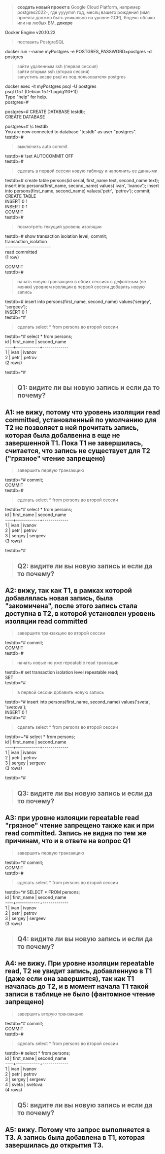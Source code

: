 >**создать новый проект в** Google Cloud Platform, например postgres2022-, где yyyymm год, месяц вашего рождения (имя проекта должно быть уникально на уровне GCP), Яндекс облако или на любых ВМ, **докере**

Docker Engine
v20.10.22

> поставить PostgreSQL

docker run --name myPostgres -e POSTGRES_PASSWORD=postgres -d postgres

> зайти удаленным ssh (первая сессия)  
> зайти вторым ssh (вторая сессия)  
> запустить везде psql из под пользователя postgres  

docker exec -it myPostgres psql -U postgres  
psql (15.1 (Debian 15.1-1.pgdg110+1))  
Type "help" for help.  
postgres=#  

postgres=# CREATE DATABASE testdb;  
CREATE DATABASE  

postgres=# \c testdb  
You are now connected to database "testdb" as user "postgres".  
testdb=# 

>выключить auto commit

testdb=# \set AUTOCOMMIT OFF  
testdb=#

>сделать в первой сессии новую таблицу и наполнить ее данными 

testdb=# create table persons(id serial, first_name text, second_name text); insert into persons(first_name, second_name) values('ivan', 'ivanov'); insert into persons(first_name, second_name) values('petr', 'petrov'); commit;  
CREATE TABLE  
INSERT 0 1  
INSERT 0 1  
COMMIT  
testdb=#

>посмотреть текущий уровень изоляции  

testdb=# show transaction isolation level; commit;  
 transaction_isolation  
 \-----------------------  
 read committed  
(1 row)  

COMMIT  
testdb=#  

>начать новую транзакцию в обоих сессиях с дефолтным (не меняя) уровнем изоляции
>в первой сессии добавить новую запись

testdb=# insert into persons(first_name, second_name) values('sergey', 'sergeev');  
INSERT 0 1  
testdb=*#  

>сделать select * from persons во второй сессии

testdb=\*# select * from persons;  
 id | first_name | second_name  
\----+------------+-------------  
  1 | ivan       | ivanov      
  2 | petr       | petrov      
(2 rows)

testdb=\*#

>## **Q1:** видите ли вы новую запись и если да то почему?

## **A1:** не вижу, потому что уровень изоляции read committed, установленный по умолчанию для Т2 не позволяет в ней прочитать запись, которая была добалвенна в еще не завершенной Т1. Пока Т1 не завершилась, считается, что запись не существует для Т2 ("грязное" чтение запрещено)

>завершить первую транзакцию 

testdb=\*# commit;  
COMMIT  
testdb=#  

>сделать select * from persons во второй сессии

testdb=*# select * from persons;  
 id | first_name | second_name  
\----+------------+-------------  
  1 | ivan       | ivanov  
  2 | petr       | petrov  
  3 | sergey     | sergeev  
(3 rows)  

testdb=*#  

>## **Q2:** видите ли вы новую запись и если да то почему?

## **A2:** вижу, так как Т1, в рамках которой добавлялась новая запись, была "закомичена", после этого запись стала доступна в Т2, в которой установлен уровень изоляции read committed

>завершите транзакцию во второй сессии

testdb=\*# commit;  
COMMIT  
testdb=#  

>начать новые но уже repeatable read транзации 

testdb=# set transaction isolation level repeatable read;  
SET  
testdb=\*#  

>в первой сессии добавить новую запись

testdb=\*# insert into persons(first_name, second_name) values('sveta', 'svetova');  
INSERT 0 1  
testdb=\*#  

>сделать select * from persons во второй сессии

testdb=~*# select * from persons;  
 id | first_name | second_name  
\----+------------+-------------  
  1 | ivan       | ivanov  
  2 | petr       | petrov  
  3 | sergey     | sergeev  
(3 rows)  

testdb=\*#  

>## **Q3:** видите ли вы новую запись и если да то почему?

## **A3:** при уровне излояции repeatable read "грязное" чтение запрещено также как и при read committed. Запись не видна по тем же причинам, что и в ответе на вопрос **Q1**

>завершить первую транзакцию

testdb=*# commit;  
COMMIT  
testdb=#  

>сделать select * from persons во второй сессии

testdb=*# SELECT * FROM persons;  
 id | first_name | second_name     
\----+------------+-------------  
  1 | ivan       | ivanov  
  2 | petr       | petrov  
  3 | sergey     | sergeev  
(3 rows)  

>## **Q4:** видите ли вы новую запись и если да то почему?

## **A4:** не вижу. При уровне изоляции repeatable read, Т2 не увидит запись, добавленную в Т1 (даже если она завершится), так как Т1 началась до Т2, и в момент начала Т1 такой записи в таблице не было (фантомное чтение запрещено)

>завершить вторую транзакцию

testdb=*# commit;  
COMMIT  
testdb=#  

>сделать select * from persons во второй сессии

testdb=# select * from persons;  
 id | first_name | second_name  
\----+------------+-------------  
  1 | ivan       | ivanov  
  2 | petr       | petrov  
  3 | sergey     | sergeev  
  4 | sveta      | svetova  
(4 rows) 

>## **Q5:** видите ли вы новую запись и если да то почему?

## **A5:** вижу. Потому что запрос выполняется в Т3. А запись была добавлена в Т1, которая завершилась до открытия Т3. 
